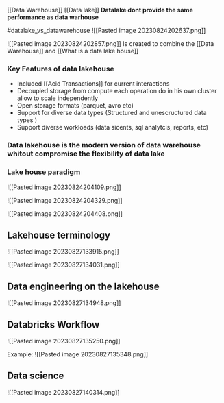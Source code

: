 
[[Data Warehouse]]
[[Data lake]]
**Datalake dont provide the same performance as data warhouse**

#datalake_vs_datawarehouse
![[Pasted image 20230824202637.png]]




![[Pasted image 20230824202857.png]]
Is created to combine the [[Data Warehouse]] and [[What is a data lake house]]


### Key Features of data lakehouse 

- Included [[Acid Transactions]] for current interactions 
- Decoupled storage from compute each operation do in his own cluster allow to scale independently
- Open storage formats (parquet, avro etc)
- Support for diverse data types (Structured and unescructured data types  )
- Support diverse workloads (data sicents, sql analytcis, reports, etc)



### Data lakehouse is the modern version of data warehouse whitout compromise the flexibility of data lake 




### Lake house paradigm 

![[Pasted image 20230824204109.png]]

![[Pasted image 20230824204329.png]]

![[Pasted image 20230824204408.png]]



## Lakehouse terminology 
![[Pasted image 20230827133915.png]]


![[Pasted image 20230827134031.png]]


## Data engineering on the lakehouse 
![[Pasted image 20230827134948.png]]


## Databricks Workflow
![[Pasted image 20230827135250.png]]

Example:
![[Pasted image 20230827135348.png]]
## Data science

![[Pasted image 20230827140314.png]]